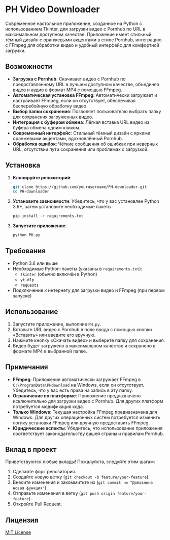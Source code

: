 # PH Video Downloader

Современное настольное приложение, созданное на Python с использованием Tkinter, для загрузки видео с Pornhub по URL в максимальном доступном качестве. Приложение имеет стильный тёмный дизайн с оранжевыми акцентами в стиле Pornhub, интеграцию с FFmpeg для обработки видео и удобный интерфейс для комфортной загрузки.

## Возможности

- **Загрузка с Pornhub**: Скачивает видео с Pornhub по предоставленному URL в лучшем доступном качестве, объединяя видео и аудио в формат MP4 с помощью FFmpeg.
- **Автоматическая установка FFmpeg**: Автоматически загружает и настраивает FFmpeg, если он отсутствует, обеспечивая бесперебойную обработку видео.
- **Выбор папки сохранения**: Позволяет пользователю выбрать папку для сохранения загруженных видео.
- **Интеграция с буфером обмена**: Лёгкая вставка URL видео из буфера обмена одним кликом.
- **Современный интерфейс**: Стильный тёмный дизайн с яркими оранжевыми акцентами, вдохновлённый Pornhub.
- **Обработка ошибок**: Чёткие сообщения об ошибках при неверных URL, отсутствии пути сохранения или проблемах с загрузкой.

## Установка

1. **Клонируйте репозиторий**:
   ```bash
   git clone https://github.com/yourusername/PH-downloader.git
   cd PH-downloader
   ```

2. **Установите зависимости**:
   Убедитесь, что у вас установлен Python 3.6+, затем установите необходимые пакеты:
   ```bash
   pip install -r requirements.txt
   ```

3. **Запустите приложение**:
   ```bash
   python PH.py
   ```

## Требования

- Python 3.6 или выше
- Необходимые Python-пакеты (указаны в `requirements.txt`):
  - `tkinter` (обычно включён в Python)
  - `yt-dlp`
  - `requests`
- Подключение к интернету для загрузки видео и FFmpeg (при первом запуске)

## Использование

1. Запустите приложение, выполнив `PH.py`.
2. Вставьте URL видео с Pornhub в поле ввода с помощью кнопки «Вставить» или введите его вручную.
3. Нажмите кнопку «Скачать видео» и выберите папку для сохранения.
4. Видео будет загружено в максимальном качестве и сохранено в формате MP4 в выбранной папке.

## Примечания

- **FFmpeg**: Приложение автоматически загружает FFmpeg в `C:\ProgramData\PHdownload` на Windows, если он отсутствует. Убедитесь, что у вас есть права на запись в эту папку.
- **Ограничение по платформе**: Приложение предназначено исключительно для загрузки видео с Pornhub. Для других платформ потребуется модификация кода.
- **Только Windows**: Текущая настройка FFmpeg предназначена для Windows. Для других операционных систем потребуется изменить логику установки FFmpeg или вручную предоставить FFmpeg.
- **Юридические аспекты**: Убедитесь, что использование приложения соответствует законодательству вашей страны и правилам Pornhub.

## Вклад в проект

Приветствуются любые вклады! Пожалуйста, следуйте этим шагам:

1. Сделайте форк репозитория.
2. Создайте новую ветку (`git checkout -b feature/your-feature`).
3. Внесите изменения и закоммитьте их (`git commit -m "Добавлена новая функция"`).
4. Отправьте изменения в ветку (`git push origin feature/your-feature`).
5. Откройте Pull Request.

## Лицензия

[MIT License](LICENSE)
